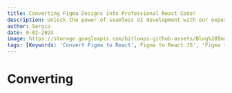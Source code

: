 ```yaml
---
title: Converting Figma Designs into Professional React Code!
description: Unlock the power of seamless UI development with our expert guide on converting Figma designs into React code. Discover tips, best practices, and step-by-step tutorials to transform your designs into dynamic, responsive web applications.
author: Sergio
date: 9-02-2024
image: https://storage.googleapis.com/bitloops-github-assets/Blog%20Images/code.jpg
tags: [Keywords: 'Convert Figma to React', Figma to React JS', 'Figma to React Converter', 'React JS tutorial', 'React JS for beginners']
---
```


# Converting